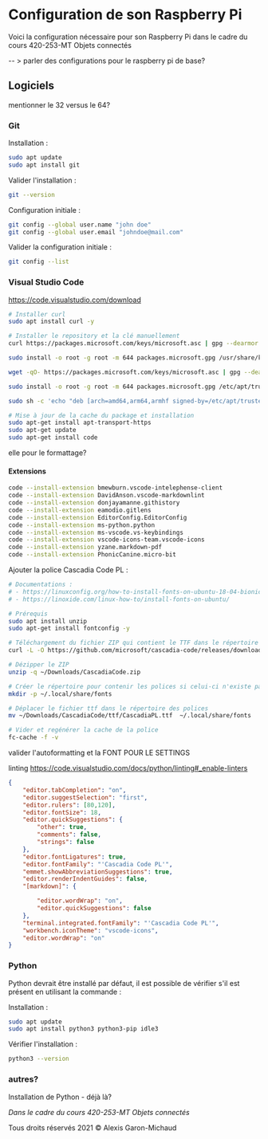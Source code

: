 # Configuration de son Raspberry Pi

Voici la configuration nécessaire pour son Raspberry Pi dans le cadre du cours 420-253-MT Objets connectés

-- > parler des configurations pour le raspberry pi de base?


## Logiciels

mentionner le 32 versus le 64?

### Git

Installation :

```sh
sudo apt update
sudo apt install git
```

Valider l'installation :

```sh
git --version
```

Configuration initiale :

```sh
git config --global user.name "john doe"
git config --global user.email "johndoe@mail.com"
```

Valider la configuration initiale :

```sh
git config --list
```

### Visual Studio Code

https://code.visualstudio.com/download

```sh
# Installer curl
sudo apt install curl -y

# Installer le repository et la clé manuellement
curl https://packages.microsoft.com/keys/microsoft.asc | gpg --dearmor > packages.microsoft.gpg

sudo install -o root -g root -m 644 packages.microsoft.gpg /usr/share/keyrings/

wget -qO- https://packages.microsoft.com/keys/microsoft.asc | gpg --dearmor > packages.microsoft.gpg

sudo install -o root -g root -m 644 packages.microsoft.gpg /etc/apt/trusted.gpg.d/

sudo sh -c 'echo "deb [arch=amd64,arm64,armhf signed-by=/etc/apt/trusted.gpg.d/packages.microsoft.gpg] https://packages.microsoft.com/repos/code stable main" > /etc/apt/sources.list.d/vscode.list'

# Mise à jour de la cache du package et installation
sudo apt-get install apt-transport-https
sudo apt-get update
sudo apt-get install code
```


elle pour le formattage?

#### Extensions

```sh
code --install-extension bmewburn.vscode-intelephense-client
code --install-extension DavidAnson.vscode-markdownlint
code --install-extension donjayamanne.githistory
code --install-extension eamodio.gitlens
code --install-extension EditorConfig.EditorConfig
code --install-extension ms-python.python
code --install-extension ms-vscode.vs-keybindings
code --install-extension vscode-icons-team.vscode-icons
code --install-extension yzane.markdown-pdf
code --install-extension PhonicCanine.micro-bit
```

Ajouter la police Cascadia Code PL :

```sh
# Documentations :
# - https://linuxconfig.org/how-to-install-fonts-on-ubuntu-18-04-bionic-beaver-linux
# - https://linoxide.com/linux-how-to/install-fonts-on-ubuntu/

# Prérequis
sudo apt install unzip
sudo apt-get install fontconfig -y

# Téléchargement du fichier ZIP qui contient le TTF dans le répertoire "Downloads"
curl -L -O https://github.com/microsoft/cascadia-code/releases/download/v2009.22/CascadiaCode-2009.22.zip --output ~/Downloads/CascadiaCode.zip

# Dézipper le ZIP
unzip -q ~/Downloads/CascadiaCode.zip

# Créer le répertoire pour contenir les polices si celui-ci n'existe pas
mkdir -p ~/.local/share/fonts

# Déplacer le fichier ttf dans le répertoire des polices
mv ~/Downloads/CascadiaCode/ttf/CascadiaPL.ttf  ~/.local/share/fonts

# Vider et regénérer la cache de la police
fc-cache -f -v
```

valider l'autoformatting et la FONT POUR LE SETTINGS

linting https://code.visualstudio.com/docs/python/linting#_enable-linters

```json
{
    "editor.tabCompletion": "on",
    "editor.suggestSelection": "first",
    "editor.rulers": [80,120],
    "editor.fontSize": 18,
    "editor.quickSuggestions": {
        "other": true,
        "comments": false,
        "strings": false
    },
    "editor.fontLigatures": true,
    "editor.fontFamily": "'Cascadia Code PL'",
    "emmet.showAbbreviationSuggestions": true,
    "editor.renderIndentGuides": false,
    "[markdown]": {

        "editor.wordWrap": "on",
        "editor.quickSuggestions": false
    },
    "terminal.integrated.fontFamily": "'Cascadia Code PL'",
    "workbench.iconTheme": "vscode-icons",
    "editor.wordWrap": "on"
}
```

### Python

Python devrait être installé par défaut, il est possible de vérifier s'il est présent en utilisant la commande :

Installation :

```sh
sudo apt update
sudo apt install python3 python3-pip idle3
```

Vérifier l'installation :

```sh
python3 --version
```

### autres?


Installation de Python - déjà là?


_Dans le cadre du cours 420-253-MT Objets connectés_

Tous droits réservés 2021 © Alexis Garon-Michaud
